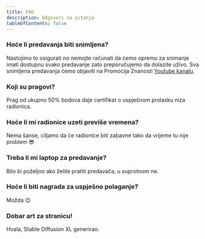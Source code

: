 ```yaml
---
title: FAQ
description: Odgovori na pitanja
tableOfContents: false
---
```


### Hoće li predavanja biti snimljena?

Nastojimo to osigurati no nemojte računati da ćemo opremu za snimanje imati dostupnu svako predavanje zato preporučujemo da dolazite uživo. Sva snimljena predavanja ćemo objaviti na Promocija Znanosti [Youtube kanalu](https://www.youtube.com/@promocijaznanosti).

### Koji su pragovi?

Prag od ukupno 50% bodova daje certifikat o uspješnom prolasku niza radionica.

### Hoće li mi radionice uzeti previše vremena?

Nema šanse, ciljamo da će radionice biti zabavne tako da vrijeme tu nije problem 😎

### Treba li mi laptop za predavanje?

Bilo bi poželjno ako želite pratiti predavača, u suprotnom ne.

### Hoće li biti nagrada za uspješno polaganje?

Možda 😉

### Dobar art za stranicu!

Hvala, Stable Diffusion XL generirao.